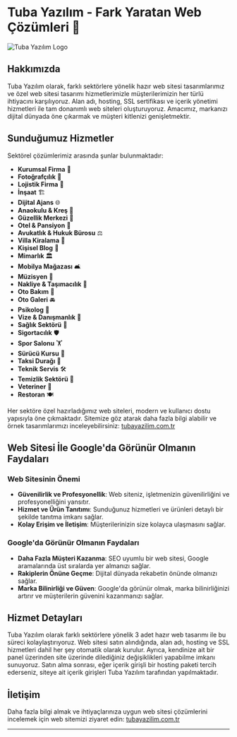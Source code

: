 # Tuba Yazılım - Fark Yaratan Web Çözümleri 🚀

![Tuba Yazılım Logo](https://tubayazilim.com.tr/resources/uploads/logo/2024-11-20/en-iyi-hazir-web-yazilim-satis-sitesi-hizli-ve-guvenilir-tuba-yazilim-2.png)

## Hakkımızda
Tuba Yazılım olarak, farklı sektörlere yönelik hazır web sitesi tasarımlarımız ve özel web sitesi tasarımı hizmetlerimizle müşterilerimizin her türlü ihtiyacını karşılıyoruz. Alan adı, hosting, SSL sertifikası ve içerik yönetimi hizmetleri ile tam donanımlı web siteleri oluşturuyoruz. Amacımız, markanızı dijital dünyada öne çıkarmak ve müşteri kitlenizi genişletmektir.

## Sunduğumuz Hizmetler
Sektörel çözümlerimiz arasında şunlar bulunmaktadır:
- **Kurumsal Firma** 🏢
- **Fotoğrafçılık** 📸
- **Lojistik Firma** 🚛
- **İnşaat** 🏗️
- **Dijital Ajans** 🌐
- **Anaokulu & Kreş** 🏫
- **Güzellik Merkezi** 💅
- **Otel & Pansiyon** 🏨
- **Avukatlık & Hukuk Bürosu** ⚖️
- **Villa Kiralama** 🏡
- **Kişisel Blog** 📝
- **Mimarlık** 🏛️
- **Mobilya Mağazası** 🛋️
- **Müzisyen** 🎵
- **Nakliye & Taşımacılık** 🚚
- **Oto Bakım** 🚗
- **Oto Galeri** 🚘
- **Psikolog** 🧠
- **Vize & Danışmanlık** 📑
- **Sağlık Sektörü** 🏥
- **Sigortacılık** 🛡️
- **Spor Salonu** 🏋️
- **Sürücü Kursu** 🚦
- **Taksi Durağı** 🚖
- **Teknik Servis** 🛠️
- **Temizlik Sektörü** 🧹
- **Veteriner** 🐾
- **Restoran** 🍽️

Her sektöre özel hazırladığımız web siteleri, modern ve kullanıcı dostu yapısıyla öne çıkmaktadır. Sitemize göz atarak daha fazla bilgi alabilir ve örnek tasarımlarımızı inceleyebilirsiniz: [tubayazilim.com.tr](https://tubayazilim.com.tr)

## Web Sitesi İle Google'da Görünür Olmanın Faydaları

### Web Sitesinin Önemi
- **Güvenilirlik ve Profesyonellik**: Web siteniz, işletmenizin güvenilirliğini ve profesyonelliğini yansıtır.
- **Hizmet ve Ürün Tanıtımı**: Sunduğunuz hizmetleri ve ürünleri detaylı bir şekilde tanıtma imkanı sağlar.
- **Kolay Erişim ve İletişim**: Müşterilerinizin size kolayca ulaşmasını sağlar.

### Google'da Görünür Olmanın Faydaları
- **Daha Fazla Müşteri Kazanma**: SEO uyumlu bir web sitesi, Google aramalarında üst sıralarda yer almanızı sağlar.
- **Rakiplerin Önüne Geçme**: Dijital dünyada rekabetin önünde olmanızı sağlar.
- **Marka Bilinirliği ve Güven**: Google'da görünür olmak, marka bilinirliğinizi artırır ve müşterilerin güvenini kazanmanızı sağlar.

## Hizmet Detayları
Tuba Yazılım olarak farklı sektörlere yönelik 3 adet hazır web tasarımı ile bu süreci kolaylaştırıyoruz. Web sitesi satın alındığında, alan adı, hosting ve SSL hizmetleri dahil her şey otomatik olarak kurulur. Ayrıca, kendinize ait bir panel üzerinden site üzerinde dilediğiniz değişiklikleri yapabilme imkanı sunuyoruz. Satın alma sonrası, eğer içerik girişli bir hosting paketi tercih ederseniz, siteye ait içerik girişleri Tuba Yazılım tarafından yapılmaktadır.

## İletişim
Daha fazla bilgi almak ve ihtiyaçlarınıza uygun web sitesi çözümlerini incelemek için web sitemizi ziyaret edin: [tubayazilim.com.tr](https://tubayazilim.com.tr)

---

